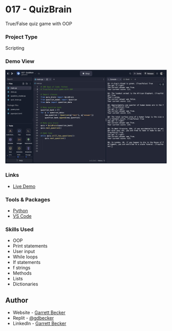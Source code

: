 # 017 - QuizBrain

True/False quiz game with OOP

### Project Type

Scripting

### Demo View

![](./017-quizbrain.jpg)

### Links

- [Live Demo](https://replit.com/@gdbecker/017-QuizBrain)

### Tools & Packages

- [Python](https://www.python.org)
- [VS Code](https://code.visualstudio.com)

### Skills Used

- OOP
- Print statements
- User input
- While loops
- If statements
- f strings
- Methods
- Lists
- Dictionaries

## Author

- Website - [Garrett Becker]()
- Replit - [@gdbecker](https://replit.com/@gdbecker)
- LinkedIn - [Garrett Becker](https://www.linkedin.com/in/garrett-becker-923b4a106/)